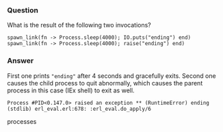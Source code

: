 ### Question
What is the result of the following two invocations?

```
spawn_link(fn -> Process.sleep(4000); IO.puts("ending") end)
spawn_link(fn -> Process.sleep(4000); raise("ending") end)
```


### Answer
First one prints `"ending"` after 4 seconds and gracefully exits. Second
one causes the child process to quit abnormally, which causes the parent
process in this case (IEx shell) to exit as well.

    Process #PID<0.147.0> raised an exception ** (RuntimeError) ending
    (stdlib) erl_eval.erl:678: :erl_eval.do_apply/6


processes